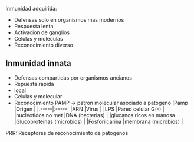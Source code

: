 
Inmunidad adquirida:
- Defensas solo en organismos mas modernos 
- Respuesta lenta
- Activacion de ganglios
- Celulas y moleculas
- Reconocimiento diverso

## Inmunidad innata

- Defensas compartidas por organismos ancianos
- Repuesta rapida 
- local
- Celulas y molecular
- Reconocimiento PAMP → patron molecular asociado a patogeno
|Pamp      |Origen      |
|:-----|:-----|
|ARN      |Virus      |
|LPS      |Pared celular G(-)      |
|nucleotidos no met      |DNA (bacterias)      |
|glucanos ricos en manosa      |Glucoproteinas (microbios)      |
|Fosforilcarina      |membrana (microbios)      |

PRR: Receptores de reconocimiento de patogenos
